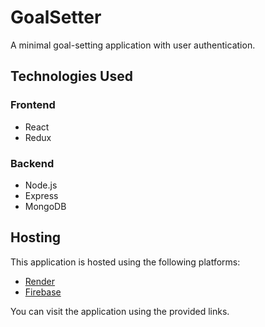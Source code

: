 # GoalSetter

A minimal goal-setting application with user authentication.

## Technologies Used

### Frontend
- React
- Redux

### Backend
- Node.js
- Express
- MongoDB

## Hosting

This application is hosted using the following platforms:

- [Render](https://goalsetter-h7ak.onrender.com)
- [Firebase](https://goal-setter-bd0f9.web.app/)

You can visit the application using the provided links.

